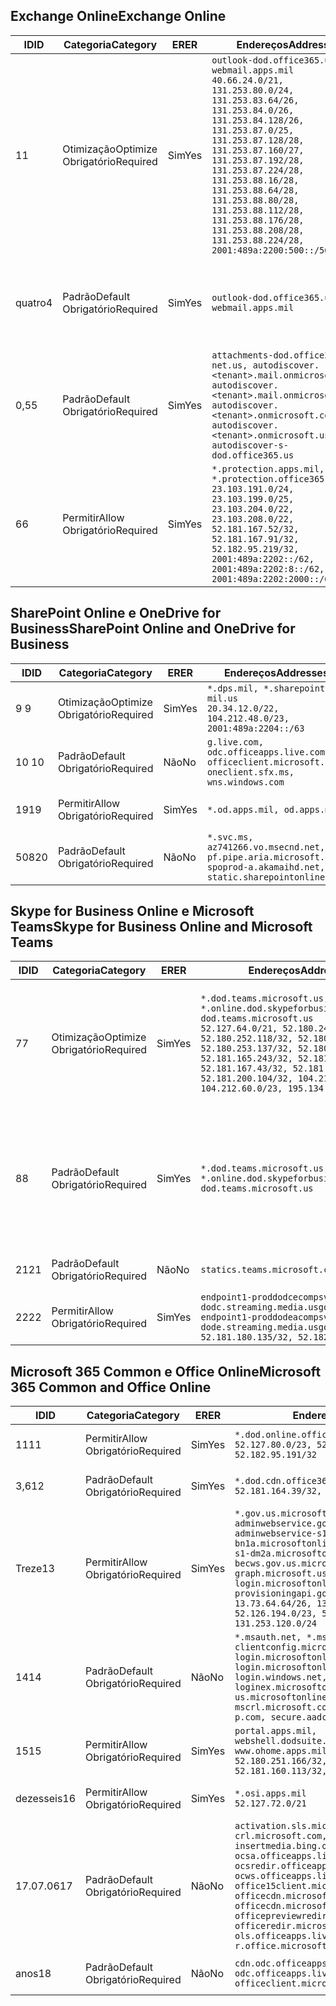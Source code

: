 <!--THIS FILE IS AUTOMATICALLY GENERATED. MANUAL CHANGES WILL BE OVERWRITTEN.-->
<!--Please contact the Office 365 Endpoints team with any questions.-->
<!--USGovDoD endpoints version 2019082000-->
<!--File generated 2019-08-21 08:00:10.7022-->

## <a name="exchange-online"></a><span data-ttu-id="43dd4-101">Exchange Online</span><span class="sxs-lookup"><span data-stu-id="43dd4-101">Exchange Online</span></span>

<span data-ttu-id="43dd4-102">ID</span><span class="sxs-lookup"><span data-stu-id="43dd4-102">ID</span></span> | <span data-ttu-id="43dd4-103">Categoria</span><span class="sxs-lookup"><span data-stu-id="43dd4-103">Category</span></span> | <span data-ttu-id="43dd4-104">ER</span><span class="sxs-lookup"><span data-stu-id="43dd4-104">ER</span></span> | <span data-ttu-id="43dd4-105">Endereços</span><span class="sxs-lookup"><span data-stu-id="43dd4-105">Addresses</span></span> | <span data-ttu-id="43dd4-106">Portas</span><span class="sxs-lookup"><span data-stu-id="43dd4-106">Ports</span></span>
-- | -------------------- | --- | ---------------------------------------------------------------------------------------------------------------------------------------------------------------------------------------------------------------------------------------------------------------------------------------------------------------------------------------------------------------------------------------------- | -------------------------------
<span data-ttu-id="43dd4-107">1</span><span class="sxs-lookup"><span data-stu-id="43dd4-107">1</span></span> | <span data-ttu-id="43dd4-108">Otimização</span><span class="sxs-lookup"><span data-stu-id="43dd4-108">Optimize</span></span><BR><span data-ttu-id="43dd4-109">Obrigatório</span><span class="sxs-lookup"><span data-stu-id="43dd4-109">Required</span></span> | <span data-ttu-id="43dd4-110">Sim</span><span class="sxs-lookup"><span data-stu-id="43dd4-110">Yes</span></span> | `outlook-dod.office365.us, webmail.apps.mil`<BR>`40.66.24.0/21, 131.253.80.0/24, 131.253.83.64/26, 131.253.84.0/26, 131.253.84.128/26, 131.253.87.0/25, 131.253.87.128/28, 131.253.87.160/27, 131.253.87.192/28, 131.253.87.224/28, 131.253.88.16/28, 131.253.88.64/28, 131.253.88.80/28, 131.253.88.112/28, 131.253.88.176/28, 131.253.88.208/28, 131.253.88.224/28, 2001:489a:2200:500::/56` | <span data-ttu-id="43dd4-111">**TCP:** 443, 80</span><span class="sxs-lookup"><span data-stu-id="43dd4-111">**TCP:** 443, 80</span></span>
<span data-ttu-id="43dd4-112">quatro</span><span class="sxs-lookup"><span data-stu-id="43dd4-112">4</span></span> | <span data-ttu-id="43dd4-113">Padrão</span><span class="sxs-lookup"><span data-stu-id="43dd4-113">Default</span></span><BR><span data-ttu-id="43dd4-114">Obrigatório</span><span class="sxs-lookup"><span data-stu-id="43dd4-114">Required</span></span> | <span data-ttu-id="43dd4-115">Sim</span><span class="sxs-lookup"><span data-stu-id="43dd4-115">Yes</span></span> | `outlook-dod.office365.us, webmail.apps.mil` | <span data-ttu-id="43dd4-116">**TCP:** 143, 25, 587, 993, 995</span><span class="sxs-lookup"><span data-stu-id="43dd4-116">**TCP:** 143, 25, 587, 993, 995</span></span>
<span data-ttu-id="43dd4-117">0,5</span><span class="sxs-lookup"><span data-stu-id="43dd4-117">5</span></span> | <span data-ttu-id="43dd4-118">Padrão</span><span class="sxs-lookup"><span data-stu-id="43dd4-118">Default</span></span><BR><span data-ttu-id="43dd4-119">Obrigatório</span><span class="sxs-lookup"><span data-stu-id="43dd4-119">Required</span></span> | <span data-ttu-id="43dd4-120">Sim</span><span class="sxs-lookup"><span data-stu-id="43dd4-120">Yes</span></span> | `attachments-dod.office365-net.us, autodiscover.<tenant>.mail.onmicrosoft.com, autodiscover.<tenant>.mail.onmicrosoft.us, autodiscover.<tenant>.onmicrosoft.com, autodiscover.<tenant>.onmicrosoft.us, autodiscover-s-dod.office365.us` | <span data-ttu-id="43dd4-121">**TCP:** 443, 80</span><span class="sxs-lookup"><span data-stu-id="43dd4-121">**TCP:** 443, 80</span></span>
<span data-ttu-id="43dd4-122">6</span><span class="sxs-lookup"><span data-stu-id="43dd4-122">6</span></span> | <span data-ttu-id="43dd4-123">Permitir</span><span class="sxs-lookup"><span data-stu-id="43dd4-123">Allow</span></span><BR><span data-ttu-id="43dd4-124">Obrigatório</span><span class="sxs-lookup"><span data-stu-id="43dd4-124">Required</span></span> | <span data-ttu-id="43dd4-125">Sim</span><span class="sxs-lookup"><span data-stu-id="43dd4-125">Yes</span></span> | `*.protection.apps.mil, *.protection.office365.us`<BR>`23.103.191.0/24, 23.103.199.0/25, 23.103.204.0/22, 23.103.208.0/22, 52.181.167.52/32, 52.181.167.91/32, 52.182.95.219/32, 2001:489a:2202::/62, 2001:489a:2202:8::/62, 2001:489a:2202:2000::/63` | <span data-ttu-id="43dd4-126">**TCP:** 25, 443</span><span class="sxs-lookup"><span data-stu-id="43dd4-126">**TCP:** 25, 443</span></span>

## <a name="sharepoint-online-and-onedrive-for-business"></a><span data-ttu-id="43dd4-127">SharePoint Online e OneDrive for Business</span><span class="sxs-lookup"><span data-stu-id="43dd4-127">SharePoint Online and OneDrive for Business</span></span>

<span data-ttu-id="43dd4-128">ID</span><span class="sxs-lookup"><span data-stu-id="43dd4-128">ID</span></span> | <span data-ttu-id="43dd4-129">Categoria</span><span class="sxs-lookup"><span data-stu-id="43dd4-129">Category</span></span> | <span data-ttu-id="43dd4-130">ER</span><span class="sxs-lookup"><span data-stu-id="43dd4-130">ER</span></span> | <span data-ttu-id="43dd4-131">Endereços</span><span class="sxs-lookup"><span data-stu-id="43dd4-131">Addresses</span></span> | <span data-ttu-id="43dd4-132">Portas</span><span class="sxs-lookup"><span data-stu-id="43dd4-132">Ports</span></span>
-- | -------------------- | --- | ------------------------------------------------------------------------------------------------------------------- | ----------------
<span data-ttu-id="43dd4-133">9 </span><span class="sxs-lookup"><span data-stu-id="43dd4-133">9</span></span> | <span data-ttu-id="43dd4-134">Otimização</span><span class="sxs-lookup"><span data-stu-id="43dd4-134">Optimize</span></span><BR><span data-ttu-id="43dd4-135">Obrigatório</span><span class="sxs-lookup"><span data-stu-id="43dd4-135">Required</span></span> | <span data-ttu-id="43dd4-136">Sim</span><span class="sxs-lookup"><span data-stu-id="43dd4-136">Yes</span></span> | `*.dps.mil, *.sharepoint-mil.us`<BR>`20.34.12.0/22, 104.212.48.0/23, 2001:489a:2204::/63` | <span data-ttu-id="43dd4-137">**TCP:** 443, 80</span><span class="sxs-lookup"><span data-stu-id="43dd4-137">**TCP:** 443, 80</span></span>
<span data-ttu-id="43dd4-138">10 </span><span class="sxs-lookup"><span data-stu-id="43dd4-138">10</span></span> | <span data-ttu-id="43dd4-139">Padrão</span><span class="sxs-lookup"><span data-stu-id="43dd4-139">Default</span></span><BR><span data-ttu-id="43dd4-140">Obrigatório</span><span class="sxs-lookup"><span data-stu-id="43dd4-140">Required</span></span> | <span data-ttu-id="43dd4-141">Não</span><span class="sxs-lookup"><span data-stu-id="43dd4-141">No</span></span> | `g.live.com, odc.officeapps.live.com, officeclient.microsoft.com, oneclient.sfx.ms, wns.windows.com` | <span data-ttu-id="43dd4-142">**TCP:** 443, 80</span><span class="sxs-lookup"><span data-stu-id="43dd4-142">**TCP:** 443, 80</span></span>
<span data-ttu-id="43dd4-143">19</span><span class="sxs-lookup"><span data-stu-id="43dd4-143">19</span></span> | <span data-ttu-id="43dd4-144">Permitir</span><span class="sxs-lookup"><span data-stu-id="43dd4-144">Allow</span></span><BR><span data-ttu-id="43dd4-145">Obrigatório</span><span class="sxs-lookup"><span data-stu-id="43dd4-145">Required</span></span> | <span data-ttu-id="43dd4-146">Sim</span><span class="sxs-lookup"><span data-stu-id="43dd4-146">Yes</span></span> | `*.od.apps.mil, od.apps.mil` | <span data-ttu-id="43dd4-147">**TCP:** 443, 80</span><span class="sxs-lookup"><span data-stu-id="43dd4-147">**TCP:** 443, 80</span></span>
<span data-ttu-id="43dd4-148">508</span><span class="sxs-lookup"><span data-stu-id="43dd4-148">20</span></span> | <span data-ttu-id="43dd4-149">Padrão</span><span class="sxs-lookup"><span data-stu-id="43dd4-149">Default</span></span><BR><span data-ttu-id="43dd4-150">Obrigatório</span><span class="sxs-lookup"><span data-stu-id="43dd4-150">Required</span></span> | <span data-ttu-id="43dd4-151">Não</span><span class="sxs-lookup"><span data-stu-id="43dd4-151">No</span></span> | `*.svc.ms, az741266.vo.msecnd.net, pf.pipe.aria.microsoft.com, spoprod-a.akamaihd.net, static.sharepointonline.com` | <span data-ttu-id="43dd4-152">**TCP:** 443, 80</span><span class="sxs-lookup"><span data-stu-id="43dd4-152">**TCP:** 443, 80</span></span>

## <a name="skype-for-business-online-and-microsoft-teams"></a><span data-ttu-id="43dd4-153">Skype for Business Online e Microsoft Teams</span><span class="sxs-lookup"><span data-stu-id="43dd4-153">Skype for Business Online and Microsoft Teams</span></span>

<span data-ttu-id="43dd4-154">ID</span><span class="sxs-lookup"><span data-stu-id="43dd4-154">ID</span></span> | <span data-ttu-id="43dd4-155">Categoria</span><span class="sxs-lookup"><span data-stu-id="43dd4-155">Category</span></span> | <span data-ttu-id="43dd4-156">ER</span><span class="sxs-lookup"><span data-stu-id="43dd4-156">ER</span></span> | <span data-ttu-id="43dd4-157">Endereços</span><span class="sxs-lookup"><span data-stu-id="43dd4-157">Addresses</span></span> | <span data-ttu-id="43dd4-158">Portas</span><span class="sxs-lookup"><span data-stu-id="43dd4-158">Ports</span></span>
-- | -------------------- | --- | -------------------------------------------------------------------------------------------------------------------------------------------------------------------------------------------------------------------------------------------------------------------------------------------------------------------------------------------------------- | --------------------------------------------------
<span data-ttu-id="43dd4-159">7</span><span class="sxs-lookup"><span data-stu-id="43dd4-159">7</span></span> | <span data-ttu-id="43dd4-160">Otimização</span><span class="sxs-lookup"><span data-stu-id="43dd4-160">Optimize</span></span><BR><span data-ttu-id="43dd4-161">Obrigatório</span><span class="sxs-lookup"><span data-stu-id="43dd4-161">Required</span></span> | <span data-ttu-id="43dd4-162">Sim</span><span class="sxs-lookup"><span data-stu-id="43dd4-162">Yes</span></span> | `*.dod.teams.microsoft.us, *.online.dod.skypeforbusiness.us, dod.teams.microsoft.us`<BR>`52.127.64.0/21, 52.180.249.148/32, 52.180.252.118/32, 52.180.252.187/32, 52.180.253.137/32, 52.180.253.154/32, 52.181.165.243/32, 52.181.166.119/32, 52.181.167.43/32, 52.181.167.64/32, 52.181.200.104/32, 104.212.32.0/22, 104.212.60.0/23, 195.134.240.0/22` | <span data-ttu-id="43dd4-163">**TCP:** 443</span><span class="sxs-lookup"><span data-stu-id="43dd4-163">**TCP:** 443</span></span><BR><span data-ttu-id="43dd4-164">**UDP:** 3478, 3479, 3480, 3481</span><span class="sxs-lookup"><span data-stu-id="43dd4-164">**UDP:** 3478, 3479, 3480, 3481</span></span>
<span data-ttu-id="43dd4-165">8</span><span class="sxs-lookup"><span data-stu-id="43dd4-165">8</span></span> | <span data-ttu-id="43dd4-166">Padrão</span><span class="sxs-lookup"><span data-stu-id="43dd4-166">Default</span></span><BR><span data-ttu-id="43dd4-167">Obrigatório</span><span class="sxs-lookup"><span data-stu-id="43dd4-167">Required</span></span> | <span data-ttu-id="43dd4-168">Sim</span><span class="sxs-lookup"><span data-stu-id="43dd4-168">Yes</span></span> | `*.dod.teams.microsoft.us, *.online.dod.skypeforbusiness.us, dod.teams.microsoft.us` | <span data-ttu-id="43dd4-169">**TCP:** 5061, 50000-59999</span><span class="sxs-lookup"><span data-stu-id="43dd4-169">**TCP:** 5061, 50000-59999</span></span><BR><span data-ttu-id="43dd4-170">**UDP:** 50000-59999</span><span class="sxs-lookup"><span data-stu-id="43dd4-170">**UDP:** 50000-59999</span></span>
<span data-ttu-id="43dd4-171">21</span><span class="sxs-lookup"><span data-stu-id="43dd4-171">21</span></span> | <span data-ttu-id="43dd4-172">Padrão</span><span class="sxs-lookup"><span data-stu-id="43dd4-172">Default</span></span><BR><span data-ttu-id="43dd4-173">Obrigatório</span><span class="sxs-lookup"><span data-stu-id="43dd4-173">Required</span></span> | <span data-ttu-id="43dd4-174">Não</span><span class="sxs-lookup"><span data-stu-id="43dd4-174">No</span></span> | `statics.teams.microsoft.com` | <span data-ttu-id="43dd4-175">**TCP:** 443</span><span class="sxs-lookup"><span data-stu-id="43dd4-175">**TCP:** 443</span></span>
<span data-ttu-id="43dd4-176">22</span><span class="sxs-lookup"><span data-stu-id="43dd4-176">22</span></span> | <span data-ttu-id="43dd4-177">Permitir</span><span class="sxs-lookup"><span data-stu-id="43dd4-177">Allow</span></span><BR><span data-ttu-id="43dd4-178">Obrigatório</span><span class="sxs-lookup"><span data-stu-id="43dd4-178">Required</span></span> | <span data-ttu-id="43dd4-179">Sim</span><span class="sxs-lookup"><span data-stu-id="43dd4-179">Yes</span></span> | `endpoint1-proddodcecompsvc-dodc.streaming.media.usgovcloudapi.net, endpoint1-proddodeacompsvc-dode.streaming.media.usgovcloudapi.net`<BR>`52.181.180.135/32, 52.182.53.6/32` | <span data-ttu-id="43dd4-180">**TCP:** 443</span><span class="sxs-lookup"><span data-stu-id="43dd4-180">**TCP:** 443</span></span>

## <a name="microsoft-365-common-and-office-online"></a><span data-ttu-id="43dd4-181">Microsoft 365 Common e Office Online</span><span class="sxs-lookup"><span data-stu-id="43dd4-181">Microsoft 365 Common and Office Online</span></span>

<span data-ttu-id="43dd4-182">ID</span><span class="sxs-lookup"><span data-stu-id="43dd4-182">ID</span></span> | <span data-ttu-id="43dd4-183">Categoria</span><span class="sxs-lookup"><span data-stu-id="43dd4-183">Category</span></span> | <span data-ttu-id="43dd4-184">ER</span><span class="sxs-lookup"><span data-stu-id="43dd4-184">ER</span></span> | <span data-ttu-id="43dd4-185">Endereços</span><span class="sxs-lookup"><span data-stu-id="43dd4-185">Addresses</span></span> | <span data-ttu-id="43dd4-186">Portas</span><span class="sxs-lookup"><span data-stu-id="43dd4-186">Ports</span></span>
-- | ------------------- | --- | ------------------------------------------------------------------------------------------------------------------------------------------------------------------------------------------------------------------------------------------------------------------------------------------------------------------------------------------------------------------------------------------------ | ----------------
<span data-ttu-id="43dd4-187">11</span><span class="sxs-lookup"><span data-stu-id="43dd4-187">11</span></span> | <span data-ttu-id="43dd4-188">Permitir</span><span class="sxs-lookup"><span data-stu-id="43dd4-188">Allow</span></span><BR><span data-ttu-id="43dd4-189">Obrigatório</span><span class="sxs-lookup"><span data-stu-id="43dd4-189">Required</span></span> | <span data-ttu-id="43dd4-190">Sim</span><span class="sxs-lookup"><span data-stu-id="43dd4-190">Yes</span></span> | `*.dod.online.office365.us`<BR>`52.127.80.0/23, 52.181.164.39/32, 52.182.95.191/32` | <span data-ttu-id="43dd4-191">**TCP:** 443</span><span class="sxs-lookup"><span data-stu-id="43dd4-191">**TCP:** 443</span></span>
<span data-ttu-id="43dd4-192">3,6</span><span class="sxs-lookup"><span data-stu-id="43dd4-192">12</span></span> | <span data-ttu-id="43dd4-193">Padrão</span><span class="sxs-lookup"><span data-stu-id="43dd4-193">Default</span></span><BR><span data-ttu-id="43dd4-194">Obrigatório</span><span class="sxs-lookup"><span data-stu-id="43dd4-194">Required</span></span> | <span data-ttu-id="43dd4-195">Sim</span><span class="sxs-lookup"><span data-stu-id="43dd4-195">Yes</span></span> | `*.dod.cdn.office365.us`<BR>`52.181.164.39/32, 52.182.95.191/32` | <span data-ttu-id="43dd4-196">**TCP:** 443</span><span class="sxs-lookup"><span data-stu-id="43dd4-196">**TCP:** 443</span></span>
<span data-ttu-id="43dd4-197">Treze</span><span class="sxs-lookup"><span data-stu-id="43dd4-197">13</span></span> | <span data-ttu-id="43dd4-198">Permitir</span><span class="sxs-lookup"><span data-stu-id="43dd4-198">Allow</span></span><BR><span data-ttu-id="43dd4-199">Obrigatório</span><span class="sxs-lookup"><span data-stu-id="43dd4-199">Required</span></span> | <span data-ttu-id="43dd4-200">Sim</span><span class="sxs-lookup"><span data-stu-id="43dd4-200">Yes</span></span> | `*.gov.us.microsoftonline.com, adminwebservice.gov.us.microsoftonline.com, adminwebservice-s1-bn1a.microsoftonline.com, adminwebservice-s1-dm2a.microsoftonline.com, becws.gov.us.microsoftonline.com, dod-graph.microsoft.us, login.microsoftonline.us, provisioningapi.gov.us.microsoftonline.com`<BR>`13.73.64.64/26, 13.73.208.128/25, 52.126.194.0/23, 52.244.120.128/25, 131.253.120.0/24` | <span data-ttu-id="43dd4-201">**TCP:** 443</span><span class="sxs-lookup"><span data-stu-id="43dd4-201">**TCP:** 443</span></span>
<span data-ttu-id="43dd4-202">14</span><span class="sxs-lookup"><span data-stu-id="43dd4-202">14</span></span> | <span data-ttu-id="43dd4-203">Padrão</span><span class="sxs-lookup"><span data-stu-id="43dd4-203">Default</span></span><BR><span data-ttu-id="43dd4-204">Obrigatório</span><span class="sxs-lookup"><span data-stu-id="43dd4-204">Required</span></span> | <span data-ttu-id="43dd4-205">Não</span><span class="sxs-lookup"><span data-stu-id="43dd4-205">No</span></span> | `*.msauth.net, *.msftauth.net, clientconfig.microsoftonline-p.net, login.microsoftonline.com, login.microsoftonline-p.com, login.windows.net, loginex.microsoftonline.com, login-us.microsoftonline.com, mscrl.microsoft.com, nexus.microsoftonline-p.com, secure.aadcdn.microsoftonline-p.com` | <span data-ttu-id="43dd4-206">**TCP:** 443</span><span class="sxs-lookup"><span data-stu-id="43dd4-206">**TCP:** 443</span></span>
<span data-ttu-id="43dd4-207">15</span><span class="sxs-lookup"><span data-stu-id="43dd4-207">15</span></span> | <span data-ttu-id="43dd4-208">Permitir</span><span class="sxs-lookup"><span data-stu-id="43dd4-208">Allow</span></span><BR><span data-ttu-id="43dd4-209">Obrigatório</span><span class="sxs-lookup"><span data-stu-id="43dd4-209">Required</span></span> | <span data-ttu-id="43dd4-210">Sim</span><span class="sxs-lookup"><span data-stu-id="43dd4-210">Yes</span></span> | `portal.apps.mil, webshell.dodsuite.office365.us, www.ohome.apps.mil`<BR>`52.180.251.166/32, 52.181.160.19/32, 52.181.160.113/32, 52.182.92.132/32` | <span data-ttu-id="43dd4-211">**TCP:** 443</span><span class="sxs-lookup"><span data-stu-id="43dd4-211">**TCP:** 443</span></span>
<span data-ttu-id="43dd4-212">dezesseis</span><span class="sxs-lookup"><span data-stu-id="43dd4-212">16</span></span> | <span data-ttu-id="43dd4-213">Permitir</span><span class="sxs-lookup"><span data-stu-id="43dd4-213">Allow</span></span><BR><span data-ttu-id="43dd4-214">Obrigatório</span><span class="sxs-lookup"><span data-stu-id="43dd4-214">Required</span></span> | <span data-ttu-id="43dd4-215">Sim</span><span class="sxs-lookup"><span data-stu-id="43dd4-215">Yes</span></span> | `*.osi.apps.mil`<BR>`52.127.72.0/21` | <span data-ttu-id="43dd4-216">**TCP:** 443</span><span class="sxs-lookup"><span data-stu-id="43dd4-216">**TCP:** 443</span></span>
<span data-ttu-id="43dd4-217">17.07.06</span><span class="sxs-lookup"><span data-stu-id="43dd4-217">17</span></span> | <span data-ttu-id="43dd4-218">Padrão</span><span class="sxs-lookup"><span data-stu-id="43dd4-218">Default</span></span><BR><span data-ttu-id="43dd4-219">Obrigatório</span><span class="sxs-lookup"><span data-stu-id="43dd4-219">Required</span></span> | <span data-ttu-id="43dd4-220">Não</span><span class="sxs-lookup"><span data-stu-id="43dd4-220">No</span></span> | `activation.sls.microsoft.com, crl.microsoft.com, go.microsoft.com, insertmedia.bing.office.net, ocsa.officeapps.live.com, ocsredir.officeapps.live.com, ocws.officeapps.live.com, office15client.microsoft.com, officecdn.microsoft.com, officecdn.microsoft.com.edgesuite.net, officepreviewredir.microsoft.com, officeredir.microsoft.com, ols.officeapps.live.com, r.office.microsoft.com` | <span data-ttu-id="43dd4-221">**TCP:** 443, 80</span><span class="sxs-lookup"><span data-stu-id="43dd4-221">**TCP:** 443, 80</span></span>
<span data-ttu-id="43dd4-222">anos</span><span class="sxs-lookup"><span data-stu-id="43dd4-222">18</span></span> | <span data-ttu-id="43dd4-223">Padrão</span><span class="sxs-lookup"><span data-stu-id="43dd4-223">Default</span></span><BR><span data-ttu-id="43dd4-224">Obrigatório</span><span class="sxs-lookup"><span data-stu-id="43dd4-224">Required</span></span> | <span data-ttu-id="43dd4-225">Não</span><span class="sxs-lookup"><span data-stu-id="43dd4-225">No</span></span> | `cdn.odc.officeapps.live.com, odc.officeapps.live.com, officeclient.microsoft.com` | <span data-ttu-id="43dd4-226">**TCP:** 443, 80</span><span class="sxs-lookup"><span data-stu-id="43dd4-226">**TCP:** 443, 80</span></span>
